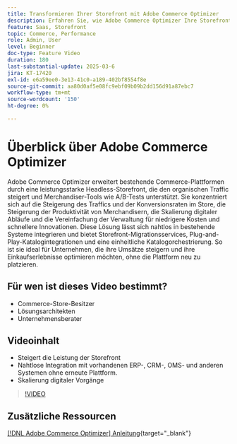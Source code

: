 ```yaml
---
title: Transformieren Ihrer Storefront mit Adobe Commerce Optimizer
description: Erfahren Sie, wie Adobe Commerce Optimizer Ihre Storefront durch hohe Leistung, erhöhten Traffic und nahtlose Integration verbessern kann.
feature: Saas, Storefront
topic: Commerce, Performance
role: Admin, User
level: Beginner
doc-type: Feature Video
duration: 180
last-substantial-update: 2025-03-6
jira: KT-17420
exl-id: e6a59ee0-3e13-41c0-a189-402bf8554f8e
source-git-commit: aa80d0af5e08fc9ebf09b09b2dd156d91a87ebc7
workflow-type: tm+mt
source-wordcount: '150'
ht-degree: 0%

---
```


# Überblick über Adobe Commerce Optimizer

Adobe Commerce Optimizer erweitert bestehende Commerce-Plattformen durch eine leistungsstarke Headless-Storefront, die den organischen Traffic steigert und Merchandiser-Tools wie A/B-Tests unterstützt. Sie konzentriert sich auf die Steigerung des Traffics und der Konversionsraten im Store, die Steigerung der Produktivität von Merchandisern, die Skalierung digitaler Abläufe und die Vereinfachung der Verwaltung für niedrigere Kosten und schnellere Innovationen. Diese Lösung lässt sich nahtlos in bestehende Systeme integrieren und bietet Storefront-Migrationsservices, Plug-and-Play-Katalogintegrationen und eine einheitliche Katalogorchestrierung. So ist sie ideal für Unternehmen, die ihre Umsätze steigern und ihre Einkaufserlebnisse optimieren möchten, ohne die Plattform neu zu platzieren.

## Für wen ist dieses Video bestimmt?

* Commerce-Store-Besitzer
* Lösungsarchitekten
* Unternehmensberater

## Videoinhalt

* Steigert die Leistung der Storefront
* Nahtlose Integration mit vorhandenen ERP-, CRM-, OMS- und anderen Systemen ohne erneute Plattform.
* Skalierung digitaler Vorgänge

>[!VIDEO](https://video.tv.adobe.com/v/3450226?learn=on)

## Zusätzliche Ressourcen

[[!DNL Adobe Commerce Optimizer] Anleitung](https://experienceleague.adobe.com/de/docs/commerce/optimizer/overview){target="_blank"}
